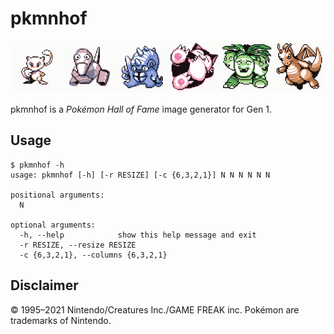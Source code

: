 # pkmnhof

![Example image](assets/example.png)

pkmnhof is a _Pokémon Hall of Fame_ image generator for Gen 1.

## Usage

```console
$ pkmnhof -h
usage: pkmnhof [-h] [-r RESIZE] [-c {6,3,2,1}] N N N N N N

positional arguments:
  N

optional arguments:
  -h, --help            show this help message and exit
  -r RESIZE, --resize RESIZE
  -c {6,3,2,1}, --columns {6,3,2,1}
```

## Disclaimer

© 1995–2021 Nintendo/Creatures Inc./GAME FREAK inc. Pokémon
are trademarks of Nintendo.
